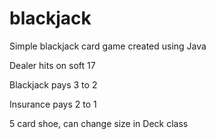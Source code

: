 # blackjack
Simple blackjack card game created using Java

Dealer hits on soft 17

Blackjack pays 3 to 2

Insurance pays 2 to 1

5 card shoe, can change size in Deck class
